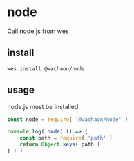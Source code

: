 # node
Call node.js from wes

## install
```
wes install @wachaon/node
```

## usage

node.js must be installed

```javascript
const node = require( '@wachaon/node' )

console.log( node( () => {
    const path = require( 'path' )
    return Object.keys( path )
} ) )
```
